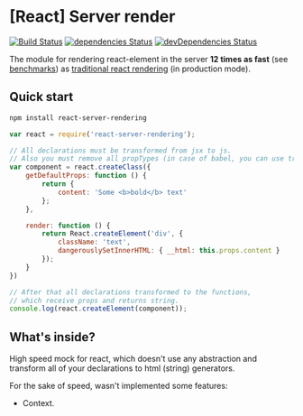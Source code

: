 # [React] Server render

[![Build Status](https://travis-ci.org/alt-j/react-server.svg?branch=master)](https://travis-ci.org/alt-j/react-server)
[![dependencies Status](https://david-dm.org/alt-j/react-server/status.svg)](https://david-dm.org/alt-j/react-server)
[![devDependencies Status](https://david-dm.org/alt-j/react-server/dev-status.svg)](https://david-dm.org/alt-j/react-server?type=dev)

The module for rendering react-element in the server **12 times as fast** (see [benchmarks](https://github.com/alt-j/react-server-benchmark)) as [traditional react rendering](https://facebook.github.io/react/docs/environments.html) (in production mode).

## Quick start
```sh
npm install react-server-rendering
```

```js
var react = require('react-server-rendering');

// All declarations must be transformed from jsx to js.
// Also you must remove all propTypes (in case of babel, you can use transform-react-remove-prop-types).
var component = react.createClass({
    getDefaultProps: function () {
        return {
            content: 'Some <b>bold</b> text'
        };
    },

    render: function () {
        return React.createElement('div', {
            className: 'text',
            dangerouslySetInnerHTML: { __html: this.props.content }
        });
    }
})

// After that all declarations transformed to the functions,
// which receive props and returns string.
console.log(react.createElement(component));
```


## What's inside?
High speed mock for react, which doesn't use any abstraction and transform all of your declarations to html (string) generators.

For the sake of speed, wasn't implemented some features:
- Context.
